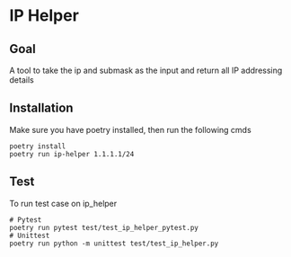 # IP Helper

## Goal
A tool to take the ip and submask as the input and return all IP addressing details

## Installation
Make sure you have poetry installed, then run the following cmds
```
poetry install
poetry run ip-helper 1.1.1.1/24
```

## Test
To run test case on ip_helper
```
# Pytest
poetry run pytest test/test_ip_helper_pytest.py
# Unittest
poetry run python -m unittest test/test_ip_helper.py
```